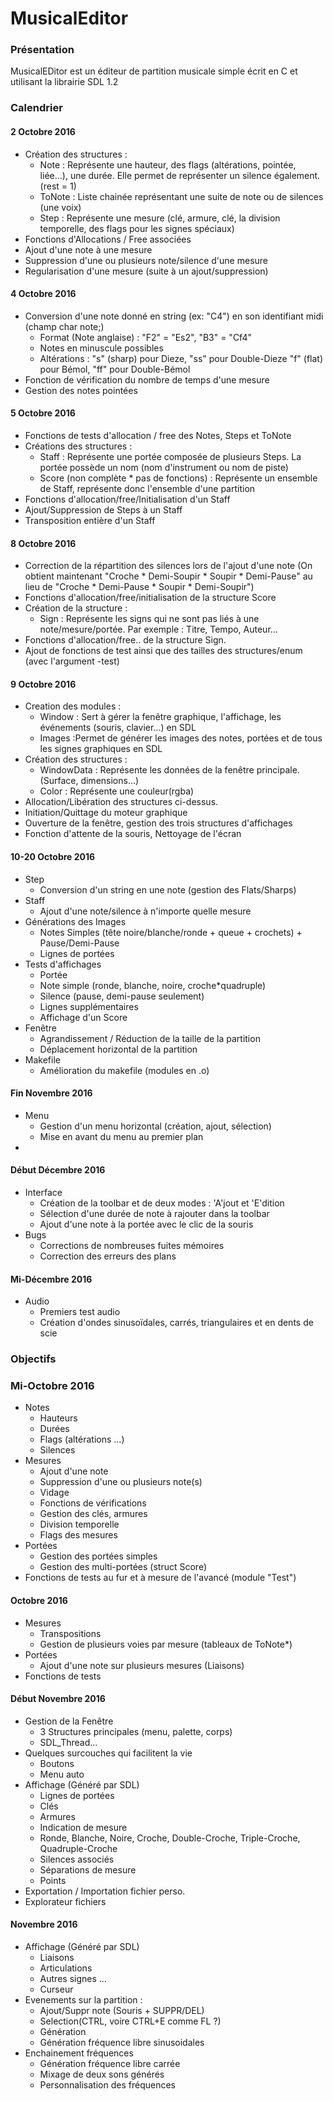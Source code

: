 # MusicalEditor

### Présentation

MusicalEDitor est un éditeur de partition musicale simple écrit en C et utilisant la librairie SDL 1.2


### Calendrier



#### 2 Octobre 2016
* Création des structures :
    * Note : Représente une hauteur, des flags (altérations, pointée, liée...), une durée. Elle permet de représenter un silence également. (rest = 1)
    * ToNote : Liste chainée représentant une suite de note ou de silences (une voix)
    * Step : Représente une mesure (clé, armure, clé, la division temporelle, des flags pour les signes spéciaux)
* Fonctions d'Allocations / Free associées
* Ajout d'une note à une mesure
* Suppression d'une ou plusieurs note/silence d'une mesure
* Regularisation d'une mesure (suite à un ajout/suppression)



#### 4 Octobre 2016
* Conversion d'une note donné en string (ex: "C4") en son identifiant midi (champ char note;)
    * Format (Note anglaise) : "F2" = "Es2", "B3" = "Cf4"
    * Notes en minuscule possibles
    * Altérations : "s" (sharp) pour Dieze, "ss" pour Double-Dieze "f" (flat) pour Bémol, "ff" pour Double-Bémol
* Fonction de vérification du nombre de temps d'une mesure
* Gestion des notes pointées



#### 5 Octobre 2016
* Fonctions de tests d'allocation / free des Notes, Steps et ToNote
* Créations des structures :
    * Staff : Représente une portée composée de plusieurs Steps. La portée possède un nom (nom d'instrument ou nom de piste)
    * Score (non complète * pas de fonctions) : Représente un ensemble de Staff, représente donc l'ensemble d'une partition
* Fonctions d'allocation/free/Initialisation d'un Staff
* Ajout/Suppression de Steps à un Staff
* Transposition entière d'un Staff


#### 8 Octobre 2016
* Correction de la répartition des silences lors de l'ajout d'une note (On obtient maintenant "Croche * Demi-Soupir * Soupir * Demi-Pause" au lieu de "Croche * Demi-Pause * Soupir * Demi-Soupir")
* Fonctions d'allocation/free/initialisation de la structure Score
* Création de la structure :
    * Sign : Représente les signs qui ne sont pas liés à une note/mesure/portée. Par exemple : Titre, Tempo, Auteur...
* Fonctions d'allocation/free.. de la structure Sign.
* Ajout de fonctions de test ainsi que des tailles des structures/enum (avec l'argument -test)

#### 9 Octobre 2016
* Creation des modules :
    * Window : Sert à gérer la fenêtre graphique, l'affichage, les événements (souris, clavier...) en SDL
    * Images :Permet de générer les images des notes, portées et de tous les signes graphiques en SDL
* Création des structures :
    * WindowData : Représente les données de la fenêtre principale. (Surface, dimensions...)
    * Color : Représente une couleur(rgba)
* Allocation/Libération des structures ci-dessus.
* Initiation/Quittage du moteur graphique
* Ouverture de la fenêtre, gestion des trois structures d'affichages
* Fonction d'attente de la souris, Nettoyage de l'écran

#### 10-20 Octobre 2016
* Step
    * Conversion d'un string en une note (gestion des Flats/Sharps) 
* Staff
    * Ajout d'une note/silence à n'importe quelle mesure
* Générations des Images
    * Notes Simples (tête noire/blanche/ronde + queue + crochets) + Pause/Demi-Pause
    * Lignes de portées
* Tests d'affichages
    * Portée
    * Note simple (ronde, blanche, noire, croche*quadruple)
    * Silence (pause, demi-pause seulement)
    * Lignes supplémentaires
    * Affichage d'un Score
* Fenêtre
    * Agrandissement / Réduction de la taille de la partition
    * Déplacement horizontal de la partition
* Makefile
    * Amélioration du makefile (modules en .o)


#### Fin Novembre 2016
* Menu
    * Gestion d'un menu horizontal (création, ajout, sélection)
    * Mise en avant du menu au premier plan
*

#### Début Décembre 2016
* Interface
    * Création de la toolbar et de deux modes : 'A'jout et 'E'dition
    * Sélection d'une durée de note à rajouter dans la toolbar
    * Ajout d'une note à la portée avec le clic de la souris
* Bugs
    * Corrections de nombreuses fuites mémoires
    * Correction des erreurs des plans


#### Mi-Décembre 2016
* Audio
    * Premiers test audio
    * Création d'ondes sinusoïdales, carrés, triangulaires et en dents de scie

### Objectifs

### Mi-Octobre 2016


* Notes
    * Hauteurs
    * Durées
    * Flags (altérations ...)
    * Silences
* Mesures
    * Ajout d'une note
    * Suppression d'une ou plusieurs note(s)
    * Vidage
    * Fonctions de vérifications
    * Gestion des clés, armures
    * Division temporelle
    * Flags des mesures
* Portées
    * Gestion des portées simples
    * Gestion des multi-portées (struct Score)
* Fonctions de tests au fur et à mesure de l'avancé (module "Test")

#### Octobre 2016

* Mesures
    * Transpositions
    * Gestion de plusieurs voies par mesure (tableaux de ToNote*)
* Portées
    * Ajout d'une note sur plusieurs mesures (Liaisons)
* Fonctions de tests


#### Début Novembre 2016


* Gestion de la Fenêtre
    * 3 Structures principales (menu, palette, corps)
    * SDL_Thread...
* Quelques surcouches qui facilitent la vie
    * Boutons
    * Menu auto
* Affichage (Généré par SDL)
    * Lignes de portées
    * Clés
    * Armures
    * Indication de mesure
    * Ronde, Blanche, Noire, Croche, Double-Croche, Triple-Croche, Quadruple-Croche
    * Silences associés
    * Séparations de mesure
    * Points
* Exportation / Importation fichier perso.
* Explorateur fichiers


#### Novembre 2016

* Affichage (Généré par SDL)
    * Liaisons
    * Articulations
    * Autres signes ...
    * Curseur
* Evenements sur la partition :
    * Ajout/Suppr note (Souris + SUPPR/DEL)
    * Selection(CTRL, voire CTRL+E comme FL ?)
    * Génération
    * Génération fréquence libre sinusoidales
* Enchainement fréquences
    * Génération fréquence libre carrée
    * Mixage de deux sons générés
    * Personnalisation des fréquences


    
